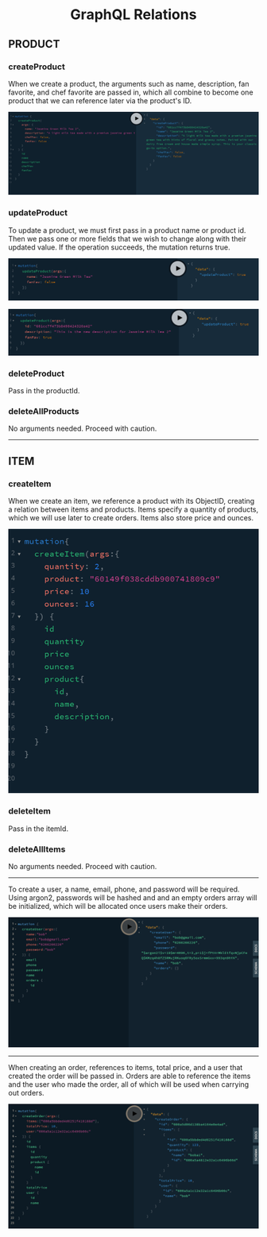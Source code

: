 <h1 align="center">GraphQL Relations</h1>

<h2>PRODUCT</h2>

<h3>createProduct</h3>
<p>When we create a product, the arguments such as name, description, fan favorite, and chef favorite are passed in, which all combine to become one product that we can reference later via the product's ID.</p>
<p align="center">
  <img src="/backend/images/createProduct.png">
</p>

<h3>updateProduct</h3>
<p>To update a product, we must first pass in a product name or product id. Then we pass one or more fields that we wish to change along with their updated value. If the operation succeeds, the mutation returns true.</p>
<p align="center">
  <img src="/backend/images/updateProduct.png">
</p>
<p align="center">
  <img src="/backend/images/updateProduct2.png">
</p>

<h3>deleteProduct</h3>
<p>Pass in the productId.</p>

<h3>deleteAllProducts</h3>
<p>No arguments needed. Proceed with caution.</p>

<hr>

<h2>ITEM</h2>

<h3>createItem</h3>
<p>When we create an item, we reference a product with its ObjectID, creating a relation between items and products. Items specify a quantity of products, which we will use later to create orders. Items also store price and ounces.</p>
<p align="center">
  <img src="/backend/images/createItem.png">
</p>

<h3>deleteItem</h3>
<p>Pass in the itemId.</p>

<h3>deleteAllItems</h3>
<p>No arguments needed. Proceed with caution.</p>

<hr>

<p>To create a user, a name, email, phone, and password will be required. Using argon2, passwords will be hashed and and an empty orders array will be initialized, which will be allocated once users make their orders.</p>
<p align="center">
  <img src="/backend/images/createUser.png">
</p>

<hr>

<p>When creating an order, references to items, total price, and a user that created the order will be passed in. Orders are able to reference the items and the user who made the order, all of which will be used when carrying out orders. 
<p align="center">
  <img src="/backend/images/createOrder.png">
</p>
